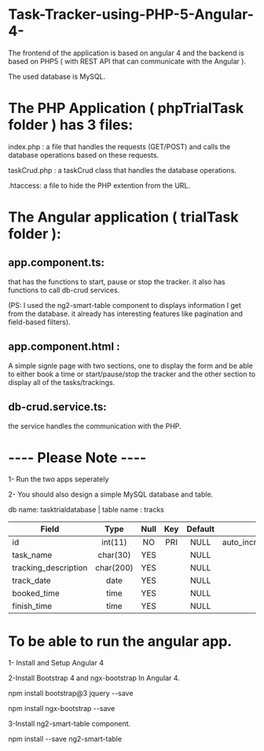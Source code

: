 # Task-Tracker-using-PHP-5-Angular-4-

The frontend of the application is based on angular 4  and the backend is based on PHP5 ( with REST API that can communicate with the Angular ).

The used database is MySQL.



# The PHP Application ( phpTrialTask folder ) has 3 files:  

index.php : a file that handles the requests (GET/POST) and calls the database operations based on these requests.

taskCrud.php : a taskCrud class that handles the database operations.

 .htaccess: a file to hide the PHP extention from the URL. 
 
 
 
 # The Angular application ( trialTask folder ): 
 
## app.component.ts:

that has the functions to start, pause or stop the tracker.
it also has functions to call db-crud services.

(PS: I used the ng2-smart-table component to displays information I get from the database. it already has interesting features like pagination and field-based filters).

## app.component.html : 

A simple signle page with two sections, one to display the form and be able to either book a time or start/pause/stop the tracker and the other section to display all of the tasks/trackings.

## db-crud.service.ts:
the service handles the communication with the PHP.



# ---- Please Note ----

1- Run the two apps seperately
 
2- You should also design a simple MySQL database and table.

db name: tasktrialdatabase |  table name : tracks


| Field                | Type      | Null   | Key   | Default   | Extra          |
| -------------------- |:---------:|:------:|:-----:|:---------:|--------------: |
| id                   | int(11)   | NO     | PRI   | NULL      | auto_increment |
| task_name            | char(30)  | YES    |       | NULL      |                |
| tracking_description | char(200) | YES    |       | NULL      |                |
| track_date           | date      | YES    |       | NULL      |                |
| booked_time          | time      | YES    |       | NULL      |                |
| finish_time          | time      | YES    |       | NULL      |                |





# To be able to run the angular app.

1- Install and Setup Angular 4 

2-Install Bootstrap 4 and ngx-bootstrap In Angular 4.

npm install bootstrap@3 jquery --save 

npm install ngx-bootstrap --save  

3-Install ng2-smart-table component.

npm install --save ng2-smart-table

